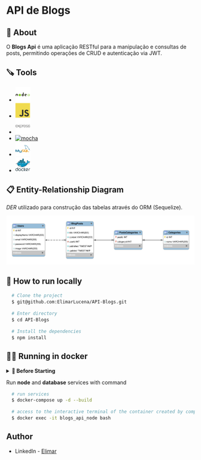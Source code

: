# API de Blogs

## 📗 About

O **Blogs Api** é uma aplicação RESTful para a manipulação e consultas de posts, permitindo operações de CRUD e autenticação via JWT.

## 🪚 Tools

- <a href="https://nodejs.org" target="_blank" rel="noreferrer"> 
    <img src="https://raw.githubusercontent.com/devicons/devicon/master/icons/nodejs/nodejs-original-wordmark.svg" alt="nodejs" width="40" height="40"/>     </a> 
- <a href="https://developer.mozilla.org/en-US/docs/Web/JavaScript" target="_blank" rel="noreferrer"> 
   <img src="https://raw.githubusercontent.com/devicons/devicon/master/icons/javascript/javascript-original.svg" alt="javascript" width="40" height="40"/>   </a>
- <a href="https://expressjs.com" target="_blank" rel="noreferrer"> 
   <img src="https://raw.githubusercontent.com/devicons/devicon/master/icons/express/express-original-wordmark.svg" alt="express" width="40" height="40"/>   </a> 
- <a href="https://mochajs.org" target="_blank" rel="noreferrer"> 
    <img src="https://www.vectorlogo.zone/logos/mochajs/mochajs-icon.svg" alt="mocha" width="40" height="40"/> 
  </a> 
- <a href="https://www.mysql.com/" target="_blank" rel="noreferrer"> 
    <img src="https://raw.githubusercontent.com/devicons/devicon/master/icons/mysql/mysql-original-wordmark.svg" alt="mysql" width="40" height="40"/> 
  </a> 
- <a href="https://www.docker.com/" target="_blank" rel="noreferrer"> 
  <img src="https://raw.githubusercontent.com/devicons/devicon/master/icons/docker/docker-original-wordmark.svg" alt="docker" width="40" height="40"/>       </a>

## 📋 Entity-Relationship Diagram

*DER* utilizado para construção das tabelas através do ORM (Sequelize).

![DER](./public/der.png)

## 🚀 How to run locally

```bash
  # Clone the project
  $ git@github.com:ElimarLucena/API-Blogs.git
```
```bash
  # Enter directory
  $ cd API-Blogs
```
```bash
  # Install the dependencies
  $ npm install
```
## 🏃‍♀️ Running in docker
<details>
    <summary><strong>🐋 Before Starting</strong></summary>
    
  -  você vai precisar ter instalado em sua máquina o **docker** e **docker-compose**.
    
  -  Lembre-se de parar o **mysql** se estiver usando localmente na porta padrão (3306).
    
  - Instale as dependências com **npm install**. (Instale dentro do container)
  
  - O git dentro do container não vem configurado com suas credenciais. Ou faça os commits fora do container, ou configure as suas credenciais do git dentro do container.
</details>

Run **node** and **database** services with command
```bash
  # run services
  $ docker-compose up -d --build
```
```bash
  # access to the interactive terminal of the container created by compose
  $ docker exec -it blogs_api_node bash
```

## Author
- LinkedIn - [Elimar](https://www.linkedin.com/in/elimar-lucena-de-oliveira/)
